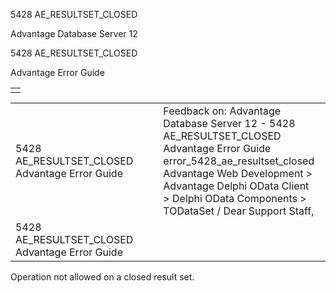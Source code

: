 5428 AE\_RESULTSET\_CLOSED




Advantage Database Server 12  

5428 AE\_RESULTSET\_CLOSED

Advantage Error Guide

|  |
| --- |
|  |

|  |  |  |  |  |
| --- | --- | --- | --- | --- |
| 5428 AE\_RESULTSET\_CLOSED  Advantage Error Guide |  |  | Feedback on: Advantage Database Server 12 - 5428 AE\_RESULTSET\_CLOSED Advantage Error Guide error\_5428\_ae\_resultset\_closed Advantage Web Development > Advantage Delphi OData Client > Delphi OData Components > TODataSet / Dear Support Staff, |  |
| 5428 AE\_RESULTSET\_CLOSED  Advantage Error Guide |  |  |  |  |

Operation not allowed on a closed result set.